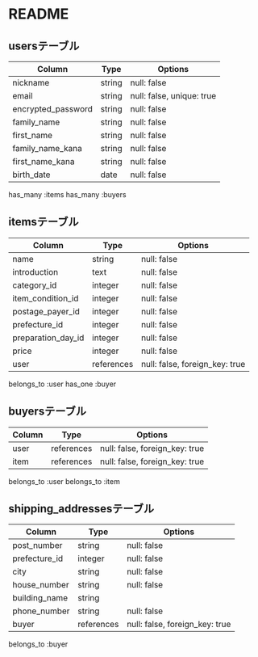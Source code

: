 # README

## usersテーブル

| Column             | Type    | Options                           |
| ------------------ | ------- | --------------------------------- |
| nickname           | string  | null: false                       |
| email              | string  | null: false, unique: true         |
| encrypted_password | string  | null: false                       |
| family_name        | string  | null: false                       |
| first_name         | string  | null: false                       |
| family_name_kana   | string  | null: false                       |
| first_name_kana    | string  | null: false                       |
| birth_date         | date    | null: false                       |

has_many :items
has_many :buyers


## itemsテーブル

| Column             | Type       | Options                        |
| ------------------ | ---------- | ------------------------------ |
| name               | string     | null: false                    |
| introduction       | text       | null: false                    |
| category_id        | integer    | null: false                    |
| item_condition_id  | integer    | null: false                    |
| postage_payer_id   | integer    | null: false                    |
| prefecture_id      | integer    | null: false                    |
| preparation_day_id | integer    | null: false                    |
| price              | integer    | null: false                    |
| user               | references | null: false, foreign_key: true |

belongs_to :user
has_one :buyer

## buyersテーブル 

| Column          | Type       | Options                        |
| --------------- | ---------- | ------------------------------ |
| user            | references | null: false, foreign_key: true |
| item            | references | null: false, foreign_key: true |

belongs_to :user
belongs_to :item


## shipping_addressesテーブル

| Column          | Type       | Options                        |
| --------------- | ---------- | ------------------------------ |
| post_number     | string     | null: false                    |
| prefecture_id   | integer    | null: false                    |
| city            | string     | null: false                    |
| house_number    | string     | null: false                    |
| building_name   | string     |                                |
| phone_number    | string     | null: false                    |
| buyer           | references | null: false, foreign_key: true |

belongs_to :buyer 
